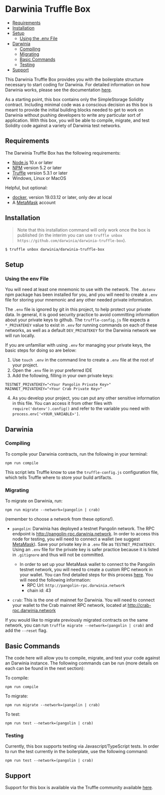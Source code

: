 # Darwinia Truffle Box

- [Requirements](#requirements)
- [Installation](#installation)
- [Setup](#setup)
  * [Using the .env File](#using-the-env-file)
- [Darwinia](#darwinia)
  * [Compiling](#compiling)
  * [Migrating](#migrating)
  * [Basic Commands](#basic-commands)
  * [Testing](#testing)
- [Support](#support)

This Darwinia Truffle Box provides you with the boilerplate structure necessary to start coding for Darwinia. For detailed information on how Darwinia works, please see the documentation [here](https://docs.darwinia.network).

As a starting point, this box contains only the SimpleStorage Solidity contract. Including minimal code was a conscious decision as this box is meant to provide the initial building blocks needed to get to work on Darwinia without pushing developers to write any particular sort of application. With this box, you will be able to compile, migrate, and test Solidity code against a variety of Darwinia test networks.

## Requirements

The Darwinia Truffle Box has the following requirements:

- [Node.js](https://nodejs.org/) 10.x or later
- [NPM](https://docs.npmjs.com/cli/) version 5.2 or later
- [Truffle](https://trufflesuite.com/truffle/) version 5.3.1 or later
- Windows, Linux or MacOS

Helpful, but optional:
- [docker](https://docs.docker.com/get-docker/), version 19.03.12 or later, only dev at local
- A [MetaMask](https://metamask.io/) account

## Installation

> Note that this installation command will only work once the box is published (in the interim you can use `truffle unbox https://github.com/darwinia/darwinia-truffle-box`).

```bash
$ truffle unbox darwinia/darwinia-truffle-box
```

## Setup

### Using the env File

You will need at least one mnemonic to use with the network. The `.dotenv` npm package has been installed for you, and you will need to create a `.env` file for storing your mnemonic and any other needed private information.

The `.env` file is ignored by git in this project, to help protect your private data. In general, it is good security practice to avoid committing information about your private keys to github. The `truffle-config.js` file expects a `*_PRIVATEKEY` value to exist in `.env` for running commands on each of these networks, as well as a default `DEV_PRIVATEKEY` for the Darwinia network we will run locally.

If you are unfamiliar with using `.env` for managing your private keys, the basic steps for doing so are below:

1) Use `touch .env` in the command line to create a `.env` file at the root of your project.
2) Open the `.env` file in your preferred IDE
3) Add the following, filling in your own private keys:

```
TESTNET_PRIVATEKEY="<Your Pangolin Private Key>"
MAINNET_PRIVATEKEY="<Your Crab Private Key>"
```

4) As you develop your project, you can put any other sensitive information in this file. You can access it from other files with `require('dotenv').config()` and refer to the variable you need with `process.env['<YOUR_VARIABLE>']`.

## Darwinia

### Compiling

To compile your Darwinia contracts, run the following in your terminal:

```
npm run compile
```

This script lets Truffle know to use the `truffle-config.js` configuration file, which tells Truffle where to store your build artifacts.

### Migrating

To migrate on Darwinia, run:

```
npm run migrate --network=(pangolin | crab)
```

(remember to choose a network from these options!).

- `pangolin`: Darwinia has deployed a testnet Pangolin network. The RPC endpoint is http://pangolin-rpc.darwinia.network. In order to access this node for testing, you will need to connect a wallet  (we suggest [MetaMask](https://metamask.io/)). Save your private key in a `.env` file as `TESTNET_PRIVATEKEY`. Using an `.env` file for the private key is safer practice because it is listed in `.gitignore` and thus will not be committed.
  * In order to set up your MetaMask wallet to connect to the Pangolin testnet network, you will need to create a custom RPC network in your wallet. You can find detailed steps for this process [here](https://docs.crab.network/dvm/wallets/dvm-metamask#connect-with-metamask). You will need the following information:
    - RPC Url: `http://pangolin-rpc.darwinia.network`
    - chain id: 43

- `crab`: This is the one of mainnet for Darwinia. You will need to connect your wallet to the Crab mainnet RPC network, located at http://crab-rpc.darwinia.network

If you would like to migrate previously migrated contracts on the same network, you can run `truffle migrate --network=(pangolin | crab)` and add the `--reset` flag.

## Basic Commands

The code here will allow you to compile, migrate, and test your code against an Darwinia instance. The following commands can be run (more details on each can be found in the next section):

 To compile:
 ```
 npm run compile
 ```

 To migrate:
 ```
 npm run migrate --network=(pangolin | crab)
 ```

 To test:
 ```
 npm run test --network=(pangolin | crab)
```
### Testing

Currently, this box supports testing via Javascript/TypeScript tests. In order to run the test currently in the boilerplate, use the following command:

```
npm run test --network=(pangolin | crab)
```

## Support

Support for this box is available via the Truffle community available [here](https://www.trufflesuite.com/community).
